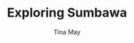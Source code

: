 ---
layout: post
title: Exploring Sumbawa
description: Surfing teaches you to appreciate the finer things in life, to be present, live in the moment and just breathe.
author: Tina May
featured_image: /uploads/travel/travel-2.jpg
featured: true
banner:
    image: 
        image_path: /uploads/travel/travel-1.jpg
        alt: A placeholder alt description
---